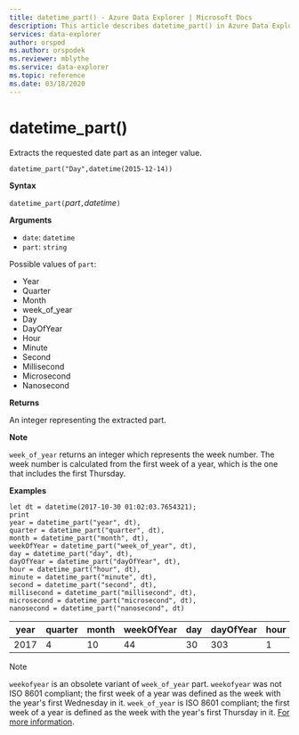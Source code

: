 ```yaml
---
title: datetime_part() - Azure Data Explorer | Microsoft Docs
description: This article describes datetime_part() in Azure Data Explorer.
services: data-explorer
author: orspod
ms.author: orspodek
ms.reviewer: mblythe
ms.service: data-explorer
ms.topic: reference
ms.date: 03/18/2020
---
```

# datetime_part()

Extracts the requested date part as an integer value.

```kusto
datetime_part("Day",datetime(2015-12-14))
```

**Syntax**

`datetime_part(`*part*`,`*datetime*`)`

**Arguments**

* `date`: `datetime`
* `part`: `string`

Possible values of `part`: 
- Year
- Quarter
- Month
- week_of_year
- Day
- DayOfYear
- Hour
- Minute
- Second
- Millisecond
- Microsecond
- Nanosecond

**Returns**

An integer representing the extracted part.

**Note**

`week_of_year` returns an integer which represents the week number. The week number is calculated from the first week of a year, which is the one that includes the first Thursday.

**Examples**

```kusto
let dt = datetime(2017-10-30 01:02:03.7654321); 
print 
year = datetime_part("year", dt),
quarter = datetime_part("quarter", dt),
month = datetime_part("month", dt),
weekOfYear = datetime_part("week_of_year", dt),
day = datetime_part("day", dt),
dayOfYear = datetime_part("dayOfYear", dt),
hour = datetime_part("hour", dt),
minute = datetime_part("minute", dt),
second = datetime_part("second", dt),
millisecond = datetime_part("millisecond", dt),
microsecond = datetime_part("microsecond", dt),
nanosecond = datetime_part("nanosecond", dt)

```

|year|quarter|month|weekOfYear|day|dayOfYear|hour|minute|second|millisecond|microsecond|nanosecond|
|---|---|---|---|---|---|---|---|---|---|---|---|
|2017|4|10|44|30|303|1|2|3|765|765432|765432100|

> [!NOTE]
> `weekofyear` is an obsolete variant of `week_of_year` part. `weekofyear` was not ISO 8601 compliant; the first week of a year was defined as the week with the year's first Wednesday in it.
`week_of_year` is ISO 8601 compliant; the first week of a year is defined as the week with the year's first Thursday in it. [For more information](https://en.wikipedia.org/wiki/ISO_8601#Week_dates).